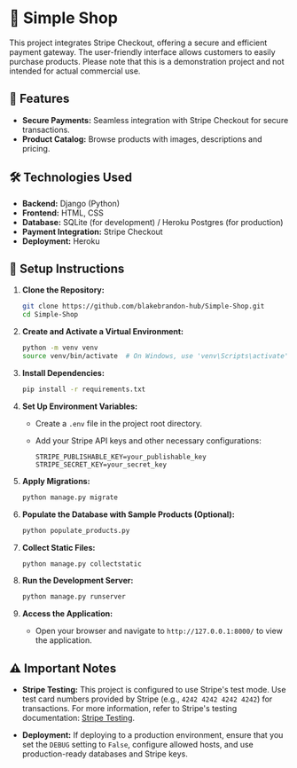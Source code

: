 # 🛒 Simple Shop

This project integrates Stripe Checkout, offering a secure and efficient payment gateway. The user-friendly interface allows customers to easily purchase products. Please note that this is a demonstration project and not intended for actual commercial use.

## 🌟 Features

- **Secure Payments:** Seamless integration with Stripe Checkout for secure transactions.
- **Product Catalog:** Browse products with images, descriptions and pricing.

## 🛠️ Technologies Used

- **Backend:** Django (Python)
- **Frontend:** HTML, CSS
- **Database:** SQLite (for development) / Heroku Postgres (for production)
- **Payment Integration:** Stripe Checkout
- **Deployment:** Heroku

## 🔧 Setup Instructions

1. **Clone the Repository:**

    ```bash
    git clone https://github.com/blakebrandon-hub/Simple-Shop.git
    cd Simple-Shop
    ```

2. **Create and Activate a Virtual Environment:**

    ```bash
    python -m venv venv
    source venv/bin/activate  # On Windows, use 'venv\Scripts\activate'
    ```

3. **Install Dependencies:**

    ```bash
    pip install -r requirements.txt
    ```

4. **Set Up Environment Variables:**

    - Create a `.env` file in the project root directory.
    - Add your Stripe API keys and other necessary configurations:

        ```env
        STRIPE_PUBLISHABLE_KEY=your_publishable_key
        STRIPE_SECRET_KEY=your_secret_key
        ```

5. **Apply Migrations:**

    ```bash
    python manage.py migrate
    ```

6. **Populate the Database with Sample Products (Optional):**

    ```bash
    python populate_products.py
    ```

7. **Collect Static Files:**

    ```bash
    python manage.py collectstatic
    ```

8. **Run the Development Server:**

    ```bash
    python manage.py runserver
    ```

9. **Access the Application:**

    - Open your browser and navigate to `http://127.0.0.1:8000/` to view the application.

## ⚠️ Important Notes

- **Stripe Testing:** This project is configured to use Stripe's test mode. Use test card numbers provided by Stripe (e.g., `4242 4242 4242 4242`) for transactions. For more information, refer to Stripe's testing documentation: [Stripe Testing](https://stripe.com/docs/testing).

- **Deployment:** If deploying to a production environment, ensure that you set the `DEBUG` setting to `False`, configure allowed hosts, and use production-ready databases and Stripe keys.


